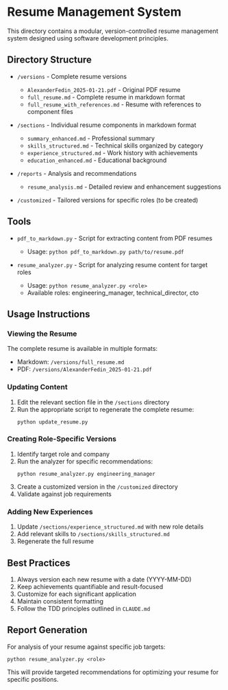 # Resume Management System

This directory contains a modular, version-controlled resume management system designed using software development principles.

## Directory Structure

- `/versions` - Complete resume versions
  - `AlexanderFedin_2025-01-21.pdf` - Original PDF resume
  - `full_resume.md` - Complete resume in markdown format
  - `full_resume_with_references.md` - Resume with references to component files

- `/sections` - Individual resume components in markdown format
  - `summary_enhanced.md` - Professional summary
  - `skills_structured.md` - Technical skills organized by category
  - `experience_structured.md` - Work history with achievements
  - `education_enhanced.md` - Educational background

- `/reports` - Analysis and recommendations
  - `resume_analysis.md` - Detailed review and enhancement suggestions

- `/customized` - Tailored versions for specific roles (to be created)

## Tools

- `pdf_to_markdown.py` - Script for extracting content from PDF resumes
  - Usage: `python pdf_to_markdown.py path/to/resume.pdf`

- `resume_analyzer.py` - Script for analyzing resume content for target roles
  - Usage: `python resume_analyzer.py <role>`
  - Available roles: engineering_manager, technical_director, cto

## Usage Instructions

### Viewing the Resume
The complete resume is available in multiple formats:
- Markdown: `/versions/full_resume.md`
- PDF: `/versions/AlexanderFedin_2025-01-21.pdf`

### Updating Content
1. Edit the relevant section file in the `/sections` directory
2. Run the appropriate script to regenerate the complete resume:
   ```
   python update_resume.py
   ```

### Creating Role-Specific Versions
1. Identify target role and company
2. Run the analyzer for specific recommendations:
   ```
   python resume_analyzer.py engineering_manager
   ```
3. Create a customized version in the `/customized` directory
4. Validate against job requirements

### Adding New Experiences
1. Update `/sections/experience_structured.md` with new role details
2. Add relevant skills to `/sections/skills_structured.md`
3. Regenerate the full resume

## Best Practices

1. Always version each new resume with a date (YYYY-MM-DD)
2. Keep achievements quantifiable and result-focused
3. Customize for each significant application
4. Maintain consistent formatting
5. Follow the TDD principles outlined in `CLAUDE.md`

## Report Generation
For analysis of your resume against specific job targets:
```
python resume_analyzer.py <role>
```

This will provide targeted recommendations for optimizing your resume for specific positions.